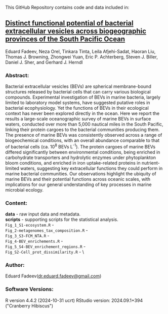 This GitHub Repository contains code and data included in:

## [Distinct functional potential of bacterial extracellular vesicles across biogeographic provinces of the South Pacific Ocean](https://www.biorxiv.org/cgi/content/short/2025.06.30.662282v1)
Eduard Fadeev, Neza Orel, Tinkara Tinta, Leila Afjehi-Sadat, Haoran Liu, Thomas J. Browning, Zhongwei Yuan, Eric P. Achterberg, Steven J. Biller, Daniel J. Sher, and Gerhard J. Herndl

### Abstract:
Bacterial extracellular vesicles (BEVs) are spherical membrane-bound structures released by bacterial cells that can carry various biological compounds. Experimental investigation of BEVs in marine bacteria, largely limited to laboratory model systems, have suggested putative roles in bacterial ecophysiology. Yet the functions of BEVs in their ecological context has never been explored directly in the ocean. Here we report the results a large-scale oceanographic survey of marine BEVs in surface waters, conducted over more than 5,000 nautical miles in the South Pacific, linking their protein cargoes to the bacterial communities producing them. The presence of marine BEVs was consistently observed across a range of biogeochemical conditions, with an overall abundance comparable to that of bacterial cells (ca. 10<sup>8</sup> BEVs L<sup>-1</sup>). The protein cargoes of marine BEVs differed significantly between environmental conditions, being enriched in carbohydrate transporters and hydrolytic enzymes under phytoplankton bloom conditions, and enriched in iron uptake-related proteins in nutrient-limited waters, suggesting key extracellular functions they could perform in marine bacterial communities. Our observations highlight the ubiquity of marine BEVs and their potential functions across oceanic scales, with implications for our general understanding of key processes in marine microbial ecology.

### Content:
**data** - raw input data and metadata. \
**scripts** - supporting scripts for the statistical analysis. \
```Fig_1_S1-ecosystem.R``` -  \
```Fig_2-metagenomes_tax_composition.R``` -  \
```Fig_3_S3-FCM_NTA.R``` -  \
```Fig_4-BEV_enrichements.R``` -  \
```Fig_5_S4-BEV_enrichement_regions.R``` -  \
```Fig_S2-Cell_prot_dissimilarity.R``` -  \


### Author:
Eduard Fadeev([dr.eduard.fadeev@gmail.com](mailto:dr.eduard.fadeev@gmail.com)) 

### Software Versions:
R version 4.4.2 (2024-10-31 ucrt)
RStudio version: 2024.09.1+394 ("Cranberry Hibiscus")
